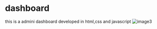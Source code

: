 # dashboard

this is a admini dashboard developed in html,css and javascript
![image3](https://github.com/abhiii33/dashboard/assets/155421654/36424f46-0677-4446-9a9a-f91529e7e153)

